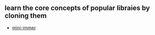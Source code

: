 ## learn the core concepts of popular libraies by cloning them

* [mini-immer](https://github.com/zhy0216/learn-by-cloning/tree/master/mini-immer)